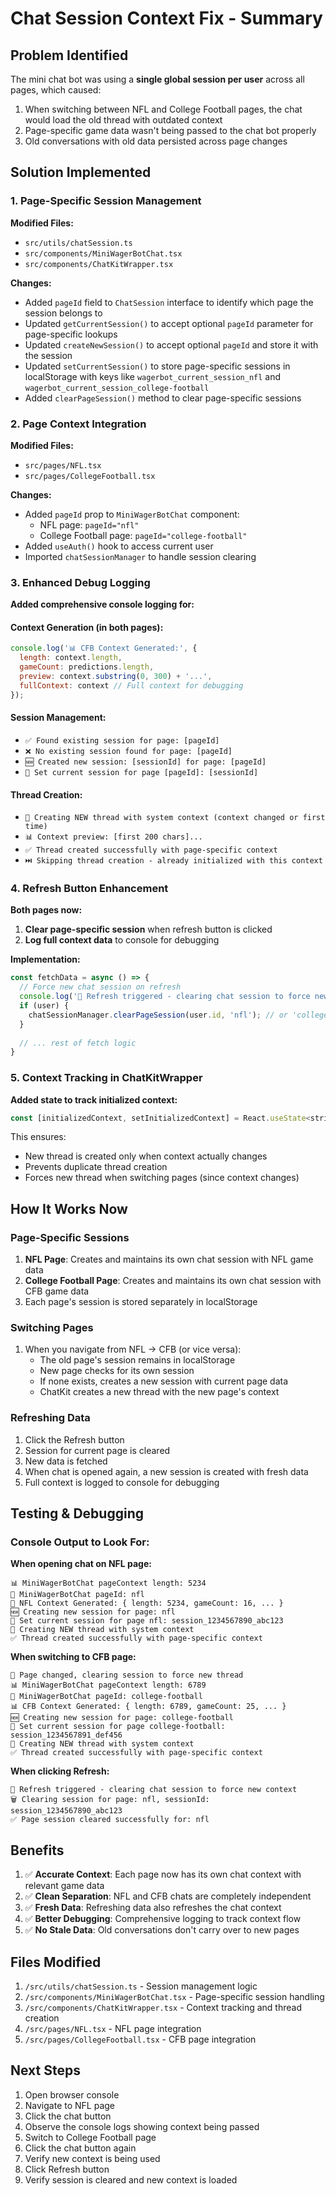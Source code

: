 # Chat Session Context Fix - Summary

## Problem Identified
The mini chat bot was using a **single global session per user** across all pages, which caused:
1. When switching between NFL and College Football pages, the chat would load the old thread with outdated context
2. Page-specific game data wasn't being passed to the chat bot properly
3. Old conversations with old data persisted across page changes

## Solution Implemented

### 1. Page-Specific Session Management
**Modified Files:**
- `src/utils/chatSession.ts`
- `src/components/MiniWagerBotChat.tsx`
- `src/components/ChatKitWrapper.tsx`

**Changes:**
- Added `pageId` field to `ChatSession` interface to identify which page the session belongs to
- Updated `getCurrentSession()` to accept optional `pageId` parameter for page-specific lookups
- Updated `createNewSession()` to accept optional `pageId` and store it with the session
- Updated `setCurrentSession()` to store page-specific sessions in localStorage with keys like `wagerbot_current_session_nfl` and `wagerbot_current_session_college-football`
- Added `clearPageSession()` method to clear page-specific sessions

### 2. Page Context Integration
**Modified Files:**
- `src/pages/NFL.tsx`
- `src/pages/CollegeFootball.tsx`

**Changes:**
- Added `pageId` prop to `MiniWagerBotChat` component:
  - NFL page: `pageId="nfl"`
  - College Football page: `pageId="college-football"`
- Added `useAuth()` hook to access current user
- Imported `chatSessionManager` to handle session clearing

### 3. Enhanced Debug Logging
**Added comprehensive console logging for:**

#### Context Generation (in both pages):
```javascript
console.log('📊 CFB Context Generated:', {
  length: context.length,
  gameCount: predictions.length,
  preview: context.substring(0, 300) + '...',
  fullContext: context // Full context for debugging
});
```

#### Session Management:
- `✅ Found existing session for page: [pageId]`
- `❌ No existing session found for page: [pageId]`
- `🆕 Created new session: [sessionId] for page: [pageId]`
- `💾 Set current session for page [pageId]: [sessionId]`

#### Thread Creation:
- `📝 Creating NEW thread with system context (context changed or first time)`
- `📊 Context preview: [first 200 chars]...`
- `✅ Thread created successfully with page-specific context`
- `⏭️ Skipping thread creation - already initialized with this context`

### 4. Refresh Button Enhancement
**Both pages now:**
1. **Clear page-specific session** when refresh button is clicked
2. **Log full context data** to console for debugging

**Implementation:**
```javascript
const fetchData = async () => {
  // Force new chat session on refresh
  console.log('🔄 Refresh triggered - clearing chat session to force new context');
  if (user) {
    chatSessionManager.clearPageSession(user.id, 'nfl'); // or 'college-football'
  }
  
  // ... rest of fetch logic
}
```

### 5. Context Tracking in ChatKitWrapper
**Added state to track initialized context:**
```javascript
const [initializedContext, setInitializedContext] = React.useState<string | null>(null);
```

This ensures:
- New thread is created only when context actually changes
- Prevents duplicate thread creation
- Forces new thread when switching pages (since context changes)

## How It Works Now

### Page-Specific Sessions
1. **NFL Page**: Creates and maintains its own chat session with NFL game data
2. **College Football Page**: Creates and maintains its own chat session with CFB game data
3. Each page's session is stored separately in localStorage

### Switching Pages
1. When you navigate from NFL → CFB (or vice versa):
   - The old page's session remains in localStorage
   - New page checks for its own session
   - If none exists, creates a new session with current page data
   - ChatKit creates a new thread with the new page's context

### Refreshing Data
1. Click the Refresh button
2. Session for current page is cleared
3. New data is fetched
4. When chat is opened again, a new session is created with fresh data
5. Full context is logged to console for debugging

## Testing & Debugging

### Console Output to Look For:

**When opening chat on NFL page:**
```
📊 MiniWagerBotChat pageContext length: 5234
📄 MiniWagerBotChat pageId: nfl
🏈 NFL Context Generated: { length: 5234, gameCount: 16, ... }
🆕 Creating new session for page: nfl
💾 Set current session for page nfl: session_1234567890_abc123
📝 Creating NEW thread with system context
✅ Thread created successfully with page-specific context
```

**When switching to CFB page:**
```
🔄 Page changed, clearing session to force new thread
📊 MiniWagerBotChat pageContext length: 6789
📄 MiniWagerBotChat pageId: college-football
📊 CFB Context Generated: { length: 6789, gameCount: 25, ... }
🆕 Creating new session for page: college-football
💾 Set current session for page college-football: session_1234567891_def456
📝 Creating NEW thread with system context
✅ Thread created successfully with page-specific context
```

**When clicking Refresh:**
```
🔄 Refresh triggered - clearing chat session to force new context
🗑️ Clearing session for page: nfl, sessionId: session_1234567890_abc123
✅ Page session cleared successfully for: nfl
```

## Benefits

1. ✅ **Accurate Context**: Each page now has its own chat context with relevant game data
2. ✅ **Clean Separation**: NFL and CFB chats are completely independent
3. ✅ **Fresh Data**: Refreshing data also refreshes the chat context
4. ✅ **Better Debugging**: Comprehensive logging to track context flow
5. ✅ **No Stale Data**: Old conversations don't carry over to new pages

## Files Modified

1. `/src/utils/chatSession.ts` - Session management logic
2. `/src/components/MiniWagerBotChat.tsx` - Page-specific session handling
3. `/src/components/ChatKitWrapper.tsx` - Context tracking and thread creation
4. `/src/pages/NFL.tsx` - NFL page integration
5. `/src/pages/CollegeFootball.tsx` - CFB page integration

## Next Steps

1. Open browser console
2. Navigate to NFL page
3. Click the chat button
4. Observe the console logs showing context being passed
5. Switch to College Football page
6. Click the chat button again
7. Verify new context is being used
8. Click Refresh button
9. Verify session is cleared and new context is loaded

